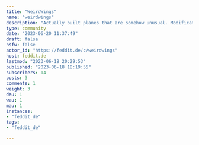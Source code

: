 ```yaml
---
title: "WeirdWings" 
name: "weirdwings"
description: "Actually built planes that are somehow unusual. Modification and prototypes welcome, never realized concepts not so much."
type: community
date: "2023-06-20 11:37:49"
draft: false
nsfw: false
actor_id: "https://feddit.de/c/weirdwings"
host: feddit.de
lastmod: "2023-06-18 20:29:53"
published: "2023-06-18 18:19:55"
subscribers: 14
posts: 3
comments: 1
weight: 3
dau: 1
wau: 1
mau: 1
instances:
- "feddit_de"
tags: 
- "feddit_de"

---
```

